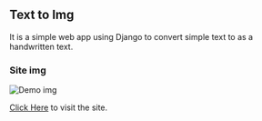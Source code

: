 ## Text to Img

It is a simple web app using Django to convert simple text to as a handwritten text.

### Site img
![Demo img](http://url/to/img.png)

[Click Here](http://av1shek2.pythonanywhere.com/home/) to visit the site.
